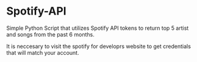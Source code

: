 # Spotify-API
Simple Python Script that utilizes Spotify API tokens to return top 5 artist and songs from the past 6 months.

It is neccesary to visit the spotify for developrs website to get credentials that will match your account.
